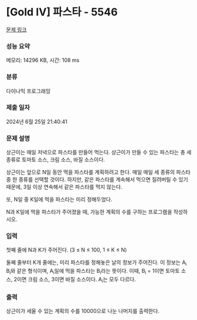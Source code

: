 # [Gold IV] 파스타 - 5546 

[문제 링크](https://www.acmicpc.net/problem/5546) 

### 성능 요약

메모리: 14296 KB, 시간: 108 ms

### 분류

다이나믹 프로그래밍

### 제출 일자

2024년 6월 25일 21:40:41

### 문제 설명

<p>상근이는 매일 저녁으로 파스타를 만들어 먹는다. 상근이가 만들 수 있는 파스타는 총 세 종류로 토마토 소스, 크림 소스, 바질 소스이다.</p>

<p>상근이는 앞으로 N일 동안 먹을 파스타를 계획하려고 한다. 매일 매일 세 종류의 파스타 중 한 종류를 선택할 것이다. 하지만, 같은 파스타를 계속해서 먹으면 질려버릴 수 있기 때문에, 3일 이상 연속해서 같은 파스타를 먹지 않는다.</p>

<p>또, N일 중 K일에 먹을 파스타는 미리 정해두었다.</p>

<p>N과 K일에 먹을 파스타가 주어졌을 때, 가능한 계획의 수를 구하는 프로그램을 작성하시오.</p>

### 입력 

 <p>첫째 줄에 N과 K가 주어진다. (3 ≤ N ≤ 100, 1 ≤ K ≤ N)</p>

<p>둘째 줄부터 K개 줄에는, 미리 파스타를 정해놓은 날의 정보가 주어진다. 이 정보는 A<sub>i</sub> B<sub>i</sub>와 같은 형식이며, A<sub>i</sub>일에 먹을 파스타는 B<sub>i</sub>라는 뜻이다. 이때, B<sub>i</sub> = 1이면 토마토 소스, 2이면 크림 소스, 3이면 바질 소스이다. A<sub>i</sub>는 모두 다르다.</p>

### 출력 

 <p>상근이가 세울 수 있는 계획의 수를 10000으로 나눈 나머지를 출력한다.</p>

